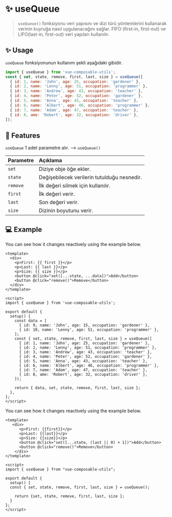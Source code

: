# :sparkles: useQueue

> `useQueue()` fonksiyonu veri yapısını ve dizi türü yöntemlerini kullanarak verinin kuyruğa nasıl uygulanacağını sağlar. FIFO (first-in, first-out) ve LIFO(last-in, first-out) veri yapıları kullanılır.

## :sparkles: Usage

`useQueue` fonksiyonunun kullanım şekli aşağıdaki gibidir.

```js
import { useQueue } from 'vue-composable-utils';
const { set, state, remove, first, last, size } = useQueue([
  { id: 1, name: 'John', age: 25, occupation: 'gardener' },
  { id: 2, name: 'Lenny', age: 51, occupation: 'programmer' },
  { id: 3, name: 'Andrew', age: 43, occupation: 'teacher' },
  { id: 4, name: 'Peter', age: 52, occupation: 'gardener' },
  { id: 5, name: 'Anna', age: 43, occupation: 'teacher' },
  { id: 6, name: 'Albert', age: 46, occupation: 'programmer' },
  { id: 7, name: 'Adam', age: 47, occupation: 'teacher' },
  { id: 8, ame: 'Robert', age: 32, occupation: 'driver' },
]);
```

## :rocket: Features

`useQueue` 1 adet parametre alır. --> `useQueue()`

| Parametre | Açıklama                                    |
| :-------- | :------------------------------------------ |
| `set`     | Diziye obje öğe ekler.                      |
| `state`   | Değişebilecek verilerin tutulduğu nesnedir. |
| `remove`  | İlk değeri silmek için kullanılır.          |
| `first`   | İlk değeri verir.                           |
| `last`    | Son değeri verir.                           |
| `size`    | Dizinin boyutunu verir.                     |

## :computer: Example

You can see how it changes reactively using the example below.

<QueueComponent />

```vue
<template>
  <div>
    <p>First: {{ first }}</p>
    <p>Last: {{ last }}</p>
    <p>Size: {{ size }}</p>
    <button @click="set([...state, ...data])">Add</button>
    <button @click="remove()">Remove</button>
  </div>
</template>

<script>
import { useQueue } from 'vue-composable-utils';

export default {
  setup() {
    const data = [
      { id: 9, name: 'John', age: 15, occupation: 'gardener' },
      { id: 10, name: 'Lenny', age: 51, occupation: 'programmer' },
    ];
    const { set, state, remove, first, last, size } = useQueue([
      { id: 1, name: 'John', age: 25, occupation: 'gardener' },
      { id: 2, name: 'Lenny', age: 51, occupation: 'programmer' },
      { id: 3, name: 'Andrew', age: 43, occupation: 'teacher' },
      { id: 4, name: 'Peter', age: 52, occupation: 'gardener' },
      { id: 5, name: 'Anna', age: 43, occupation: 'teacher' },
      { id: 6, name: 'Albert', age: 46, occupation: 'programmer' },
      { id: 7, name: 'Adam', age: 47, occupation: 'teacher' },
      { id: 8, ame: 'Robert', age: 32, occupation: 'driver' },
    ]);

    return { data, set, state, remove, first, last, size };
  },
};
</script>
```
You can see how it changes reactively using the example below.

<QueueComponentTwo />

```vue
<template>
   <div>
      <p>First: {{first}}</p>
      <p>Last: {{last}}</p>
      <p>Size: {{size}}</p>
      <button @click="set([...state, (last || 0) + 1])">Add</button>
      <button @click="remove()">Remove</button>
    </div>
</template>

<script>
import { useQueue } from "vue-composable-utils";

export default {
  setup() {
  const { set, state, remove, first, last, size } = useQueue();

    return {set, state, remove, first, last, size };
  }
};
</script>
```

<ToggleDarkMode/>

